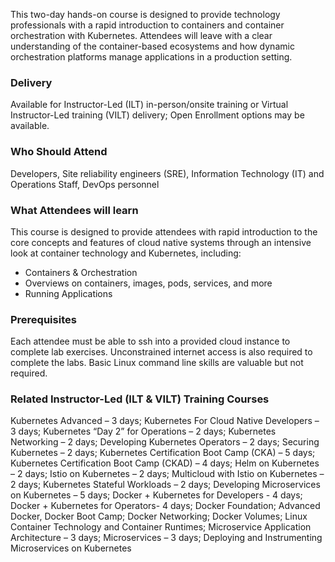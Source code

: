 <!-- Containers and Kubernetes Accelerated -->

This two-day hands-on course is designed to provide technology professionals with a rapid introduction to containers and
container orchestration with Kubernetes. Attendees will leave with a clear understanding of the container-based
ecosystems and how dynamic orchestration platforms manage applications in a production setting.

### Delivery

Available for Instructor-Led (ILT) in-person/onsite training or Virtual Instructor-Led training (VILT) delivery; Open Enrollment options may be available.


### Who Should Attend

Developers, Site reliability engineers (SRE), Information Technology (IT) and Operations Staff, DevOps personnel


### What Attendees will learn

This course is designed to provide attendees with rapid introduction to the core concepts and features of cloud native
systems through an intensive look at container technology and Kubernetes, including:

- Containers & Orchestration
- Overviews on containers, images, pods, services, and more
- Running Applications

### Prerequisites

Each attendee must be able to ssh into a provided cloud instance to complete lab exercises. Unconstrained internet access
is also required to complete the labs. Basic Linux command line skills are valuable but not required.


### Related  Instructor-Led (ILT & VILT) Training Courses

 Kubernetes Advanced – 3 days; Kubernetes For Cloud Native Developers – 3 days; Kubernetes “Day 2” for Operations – 2 days; Kubernetes Networking – 2 days; Developing Kubernetes Operators – 2 days; Securing Kubernetes – 2 days; Kubernetes Certification Boot Camp (CKA) – 5 days; Kubernetes Certification Boot Camp (CKAD) – 4 days; Helm on Kubernetes – 2 days; Istio on Kubernetes – 2 days; Multicloud with Istio on Kubernetes – 2 days; Kubernetes Stateful Workloads – 2 days; Developing Microservices on Kubernetes – 5 days; Docker + Kubernetes for Developers - 4 days; Docker + Kubernetes for Operators- 4 days; Docker Foundation; Advanced Docker, Docker Boot Camp; Docker Networking; Docker Volumes; Linux Container Technology and Container Runtimes; Microservice Application Architecture – 3 days; Microservices – 3 days; Deploying and Instrumenting Microservices on Kubernetes
